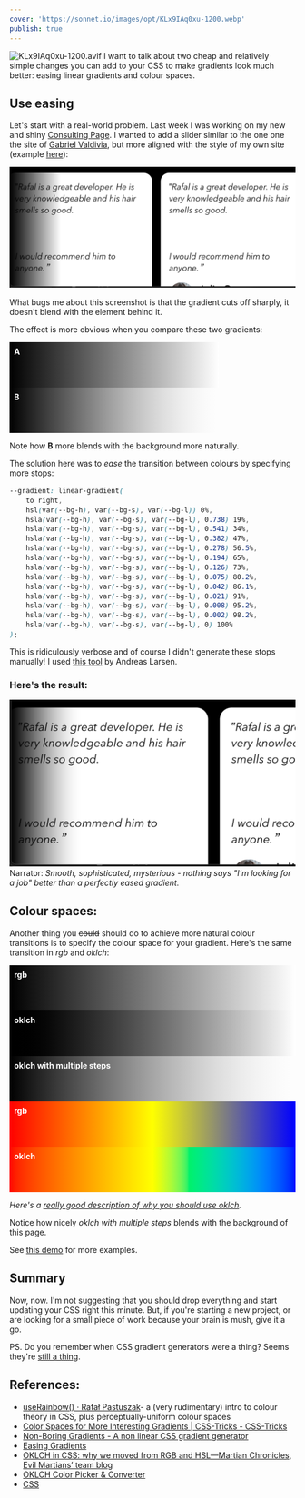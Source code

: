 ```yaml
---
cover: 'https://sonnet.io/images/opt/KLx9IAq0xu-1200.webp'
publish: true
---
```

![KLx9IAq0xu-1200.avif](https://sonnet.io/images/opt/KLx9IAq0xu-1200.avif)
I want to talk about two cheap and relatively simple changes you can add to your CSS to make gradients look much better: easing linear gradients and colour spaces.

## Use easing

Let's start with a real-world problem. Last week I was working on my new and shiny [Consulting Page](https://consulting.sonnet.io). I wanted to add a slider similar to the one one the site of [Gabriel Valdivia](https://www.gabrielvaldivia.com), but more aligned with the style of my own site (example [here](https://consulting.sonnet.io/#testimonials)):

![691](gradient-sharp.webp)

What bugs me about this screenshot is that the gradient cuts off sharply, it doesn't blend with the element behind it.

The effect is more obvious when you compare these two gradients:

<div  class='strip' style='width: 70%;padding: .5rem; color: white; font-weight: bold;height: 4rem; background: linear-gradient(to right, black, white)'>
A </div>

<div  class='strip' style='width: 70%;padding: .5rem; color: white; font-weight: bold; height: 4rem; background: linear-gradient(
			to right,
			hsl(0deg, 0%, 0%) 0%,
			hsla(0deg, 0%, 0%, 0.738) 19%,
			hsla(0deg, 0%, 0%, 0.541) 34%,
			hsla(0deg, 0%, 0%, 0.382) 47%,
			hsla(0deg, 0%, 0%, 0.278) 56.5%,
			hsla(0deg, 0%, 0%, 0.194) 65%,
			hsla(0deg, 0%, 0%, 0.126) 73%,
			hsla(0deg, 0%, 0%, 0.075) 80.2%,
			hsla(0deg, 0%, 0%, 0.042) 86.1%,
			hsla(0deg, 0%, 0%, 0.021) 91%,
			hsla(0deg, 0%, 0%, 0.008) 95.2%,
			hsla(0deg, 0%, 0%, 0.002) 98.2%,
			hsla(0deg, 0%, 0%, 0) 100%
		)'>B</div>


Note how **B** more blends with the background more naturally.

The solution here was to *ease* the transition between colours by specifying more stops:

```css
--gradient: linear-gradient(
	to right,
	hsl(var(--bg-h), var(--bg-s), var(--bg-l)) 0%,
	hsla(var(--bg-h), var(--bg-s), var(--bg-l), 0.738) 19%,
	hsla(var(--bg-h), var(--bg-s), var(--bg-l), 0.541) 34%,
	hsla(var(--bg-h), var(--bg-s), var(--bg-l), 0.382) 47%,
	hsla(var(--bg-h), var(--bg-s), var(--bg-l), 0.278) 56.5%,
	hsla(var(--bg-h), var(--bg-s), var(--bg-l), 0.194) 65%,
	hsla(var(--bg-h), var(--bg-s), var(--bg-l), 0.126) 73%,
	hsla(var(--bg-h), var(--bg-s), var(--bg-l), 0.075) 80.2%,
	hsla(var(--bg-h), var(--bg-s), var(--bg-l), 0.042) 86.1%,
	hsla(var(--bg-h), var(--bg-s), var(--bg-l), 0.021) 91%,
	hsla(var(--bg-h), var(--bg-s), var(--bg-l), 0.008) 95.2%,
	hsla(var(--bg-h), var(--bg-s), var(--bg-l), 0.002) 98.2%,
	hsla(var(--bg-h), var(--bg-s), var(--bg-l), 0) 100%
);
```

This is ridiculously verbose and of course I didn't generate these stops manually! I used [this tool](https://larsenwork.com/easing-gradients/) by Andreas Larsen.

### Here's the result:

![2799](gradient-smooth.webp)
Narrator: *Smooth, sophisticated, mysterious - nothing says "I'm looking for a job" better than a perfectly eased gradient.*

## Colour spaces:

Another thing you ~~could~~ should do to achieve more natural colour transitions is to specify the colour space for your gradient. Here's the same transition in *rgb* and *oklch*:

<div  class='strip' style='padding: .5rem; color: white; font-weight: bold;height: 4rem; background: linear-gradient(to right, black, white)'>
rgb</div>
<div  class='strip' style='padding: .5rem; color: white; font-weight: bold;height: 4rem; background: linear-gradient(to right in oklch, black, white)'>
oklch</div>
<div  class='strip' style='padding: .5rem; color: white; font-weight: bold; height: 4rem; background: linear-gradient(
			to right in oklch,
			hsl(0deg, 0%, 0%) 0%,
			hsla(0deg, 0%, 0%, 0.738) 19%,
			hsla(0deg, 0%, 0%, 0.541) 34%,
			hsla(0deg, 0%, 0%, 0.382) 47%,
			hsla(0deg, 0%, 0%, 0.278) 56.5%,
			hsla(0deg, 0%, 0%, 0.194) 65%,
			hsla(0deg, 0%, 0%, 0.126) 73%,
			hsla(0deg, 0%, 0%, 0.075) 80.2%,
			hsla(0deg, 0%, 0%, 0.042) 86.1%,
			hsla(0deg, 0%, 0%, 0.021) 91%,
			hsla(0deg, 0%, 0%, 0.008) 95.2%,
			hsla(0deg, 0%, 0%, 0.002) 98.2%,
			hsla(0deg, 0%, 0%, 0) 100%
		)'>oklch with multiple steps</div>
		
<div class='strip' style='padding: .5rem; color: white; font-weight: bold; height: 4rem; background: linear-gradient(to right, red, yellow, blue)'>rgb</div>
<div class='strip' style='padding: .5rem; color: white; font-weight: bold; height: 4rem; background: linear-gradient(to right in oklch, red, yellow, blue)'>oklch</div>

*Here's a [really good description of why you should use oklch](https://evilmartians.com/chronicles/oklch-in-css-why-quit-rgb-hsl).*

Notice how nicely *oklch with multiple steps* blends with the background of this page. 

See [this demo](https://codepen.io/argyleink/pen/OJObWEW) for more examples.

## Summary

Now, now. I'm not suggesting that you should drop everything and start updating your CSS right this minute. But, if you're starting a new project, or are looking for a small piece of work because your brain is mush, give it a go. 

PS. Do you remember when CSS gradient generators were a thing? Seems they're [still a thing](https://non-boring-gradients.netlify.app).

## References:


- [useRainbow() · Rafał Pastuszak](https://sonnet.io/posts/use-rainbow/)- a (very rudimentary) intro to colour theory in CSS, plus perceptually-uniform colour spaces
- [Color Spaces for More Interesting Gradients | CSS-Tricks - CSS-Tricks](https://css-tricks.com/color-spaces-for-more-interesting-css-gradients/)
- [Non-Boring Gradients - A non linear CSS gradient generator](https://non-boring-gradients.netlify.app)
- [Easing Gradients](https://larsenwork.com/easing-gradients/)
- [OKLCH in CSS: why we moved from RGB and HSL—Martian Chronicles, Evil Martians’ team blog](https://evilmartians.com/chronicles/oklch-in-css-why-quit-rgb-hsl)
- [OKLCH Color Picker & Converter](https://oklch.com/#70,0.1,133,100)
- [CSS](<../CSS>)
